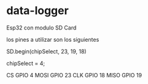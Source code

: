 # data-logger
Esp32 con modulo SD Card

los pines a utilizar son los siguientes

SD.begin(chipSelect, 23, 19, 18)

chipSelect = 4;

CS	  GPIO 4
MOSI	GPIO 23
CLK	  GPIO 18
MISO	GPIO 19
